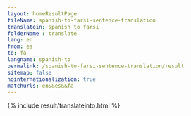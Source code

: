 ```yaml
---
layout: homeResultPage
fileName: spanish-to-farsi-sentence-translation
translatein: spanish_to_farsi
folderName : translate
lang: en
from: es
to: fa
langname: spanish-to
permalink: /spanish-to-farsi-sentence-translation/result
sitemap: false
nointernationalization: true
matchurls: en&&es&&fa
---
```

{% include result/translateinto.html %}

<script src="/js/result/translation.js" data-foldername="{{page.folderName}}" data-lang="{{page.lang}}"></script>

